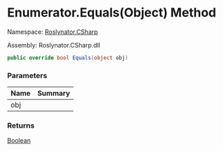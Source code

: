 # Enumerator\.Equals\(Object\) Method

Namespace: [Roslynator.CSharp](../../../../README.md)

Assembly: Roslynator\.CSharp\.dll

```csharp
public override bool Equals(object obj)
```

### Parameters

| Name | Summary |
| ---- | ------- |
| obj | |

### Returns

[Boolean](https://docs.microsoft.com/en-us/dotnet/api/system.boolean)

